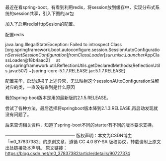 最近在看spring-boot，有看到利用redis，将session放到缓存中，实现分布式系统的session共享，引入下图的jar包



加入了启用redisHttpSesion的配置。



配置redis


java.lang.IllegalStateException: Failed to introspect Class [org.springframework.boot.autoconfigure.session.SessionAutoConfiguration$ServletSessionConfiguration] from ClassLoader [sun.misc.Launcher$AppClassLoader@18b4aac2]
    at org.springframework.util.ReflectionUtils.getDeclaredMethods(ReflectionUtils.java:507) ~[spring-core-5.1.7.RELEASE.jar:5.1.7.RELEASE]

配置完毕，启动却报了上述异常，无法映射这个sessionAUtoConfiguration注解对应的类，一直没有查到是什么原因

我的spring-boot版本是用的最新版的2.1.5.RELEASE。

尝试了各种方法，最后选择将springboot版本降到2.1.3.RELEASE,再启动发现就没有问题了。

后来查询相关资料，知道了spring-boot不同的starter有不同的版本要求支持。


————————————————
版权声明：本文为CSDN博主「m0_37837382」的原创文章，遵循 CC 4.0 BY-SA 版权协议，转载请附上原文出处链接及本声明。
原文链接：https://blog.csdn.net/m0_37837382/article/details/90727374
